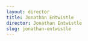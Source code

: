 ```yaml
---
layout: director
title: Jonathan Entwistle
director: Jonathan Entwistle
slug: jonathan-entwistle
---
```

